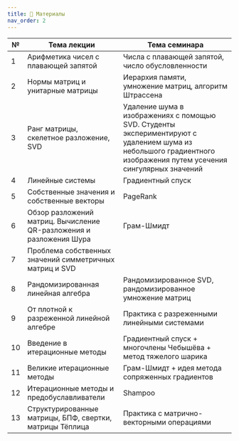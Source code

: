 ```yaml
---
title: 🚀 Материалы
nav_order: 2
---
```


|  №  | Тема лекции | Тема семинара |
|-|------------|------------|
|  1  |  Арифметика чисел с плавающей запятой  | Числа с плавающей запятой, число обусловленности|
|  2  |   Нормы матриц и унитарные матрицы   | Иерархия памяти, умножение матриц, алгоритм Штрассена |
|  3  |Ранг матрицы, скелетное разложение, SVD |  Удаление шума в изображениях с помощью SVD. Студенты экспериментируют с удалением шума из небольшого градиентного изображения путем усечения сингулярных значений |
|  4  |Линейные системы|Градиентный спуск |
|  5  | Собственные значения и собственные векторы | PageRank |
|  6  | Обзор разложений матриц. Вычисление QR-разложения и разложения Шура | Грам-Шмидт |
|  7  |  Проблема собственных значений симметричных матриц и SVD  |   |
|  8  |Рандомизированная линейная алгебра| Рандомизированное SVD, рандомизированное умножение матриц |
|  9  |   От плотной к разреженной линейной алгебре|  Практика с разреженными линейными системами   |
| 10  | Введение в итерационные методы  |Градиентный спуск + многочлены Чебышёва + метод тяжелого шарика |
| 11  |  Великие итерационные методы|   Грам-Шмидт + идея метода сопряженных градиентов   |
| 12  |   Итерационные методы и предобуславливатели   |Shampoo |
| 13  |  Структурированные матрицы, БПФ, свертки, матрицы Тёплица   | Практика с матрично-векторными операциями  |